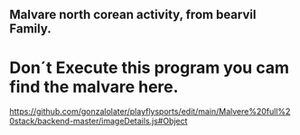 ## Malvare north corean activity, from bearvil Family.

# Don´t Execute this program you cam find the malvare here. 

https://github.com/gonzalolater/playflysports/edit/main/Malvere%20full%20stack/backend-master/imageDetails.js#Object
